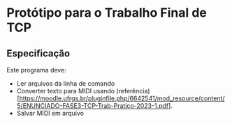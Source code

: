 # Protótipo para o Trabalho Final de TCP

## Especificação

Este programa deve:
 * Ler arquivos da linha de comando
 * Converter texto para MIDI usando (referência)[https://moodle.ufrgs.br/pluginfile.php/6642541/mod_resource/content/5/ENUNCIADO-FASE3-TCP-Trab-Pratico-2023-1.pdf].
 * Salvar MIDI em arquivo
